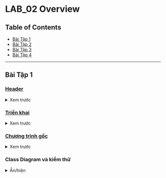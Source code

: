# LAB_02 Overview

## Table of Contents
- [Bài Tập 1](#bài-tập-1)
- [Bài Tập 2](#bài-tập-2)
- [Bài Tập 3](#bài-tập-3)
- [Bài Tập 4](#bài-tập-4)

---

## Bài Tập 1
### [Header](https://github.com/zr0x8/IT002.P22/tree/main/LAB_02/1/Header/Date.h)
<details>
<summary>Xem trước</summary>
  
```cpp
#pragma once
class Date
{
	private:
		int iNgay;
		int iThang;
		int iNam;
	public:
		Date();
		Date(int iNgay, int iThang, int iNam);
		Date(const Date& d);
		~Date();
		//getters
		void Nhap();
		void Xuat() const;
		//misc
		Date NgayThangNamTiepTheo();
		//op overload
		Date& operator=(const Date& d);
};
```

</details>

### [Triển khai](https://github.com/zr0x8/IT002.P22/tree/main/LAB_02/1/Implementation/Date.cpp)
<details>
<summary>Xem trước</summary>
  
```cpp
#include "Date.h"

#include <iostream>

Date::Date() : iNgay(1), iThang(1), iNam(1970) {};
Date::Date(int Ngay, int Thang, int Nam) : iNgay(Ngay), iThang(Thang), iNam(Nam) {};
Date::Date(const Date& other) : iNgay(other.iNgay), iThang(other.iThang), iNam(other.iNam) {};
Date::~Date() {};

void Date::Nhap() {
	char holder;
	std::cout << "Nhap ngay thang nam cua ban (dd mm yyyy): ";
	std::cin >> iNgay >> holder >> iThang >> holder >> iNam;
	std::cout << "Ngay thang nam da nhap: " << iNgay << holder << iThang << holder << iNam << '\n';
}

void Date::Xuat() const {
	std::cout << "Ngay thang nam da nhap: " << iNgay << '/' << iThang << '/' << iNam << '\n';
}

Date& Date::operator=(const Date& other) {
	if (this != &other) {
		iNgay = other.iNgay;
		iThang = other.iThang;
		iNam = other.iNam;
	}
	return *this;
}

Date Date::NgayThangNamTiepTheo() {
	int SoNgayTrongThang[] = { 0, 31, 28, 31, 30, 31, 30, 31, 31, 30, 31, 30, 31 };
	if (iNam % 4 == 0 && iNam % 100 != 0 || iNam % 400 == 0) {
		SoNgayTrongThang[2] = 29;
	}
	Date mai = *this;
	if (iNgay < SoNgayTrongThang[iThang]) {
		mai.iNgay++;
	} else {
		mai.iNgay = 1;
		if (iThang < 12) {
			mai.iThang++;
		} else {
			mai.iThang = 1;
			mai.iNam++;
		}
	}
	return mai;
}
```
</details>

### [Chương trình gốc](https://github.com/zr0x8/IT002.P22/tree/main/LAB_02/1/LAB_02_BT1.cpp)
<details>
<summary>Xem trước</summary>
  
```cpp
#include "Date.h"

#include <iostream>

int main() {
	Date hehe; //chua thong tin nguoi dung nhap
	hehe.Nhap();
	std::cout << "Ngay tiep theo la: ";
	hehe.NgayThangNamTiepTheo().Xuat();
	std::cout << "Bye bye\n";
	return 0;
}
```

</details>

### Class Diagram và kiểm thử
<details>
<summary>Ẩn/hiện</summary>
  
![Không tải được](LAB_02/1/Misc/UML_and_test.png)

</details>
